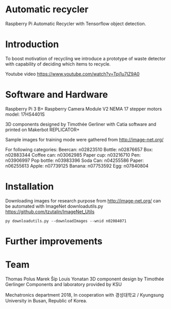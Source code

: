 # Automatic recycler

Raspberry Pi Automatic Recycler with Tensorflow object detection. 

# Introduction

To boost motivation of recycling we introduce a prototype of waste detector with capability of deciding which items to recycle. 


Youtube video https://www.youtube.com/watch?v=Tpj1u7IZ9A0

# Software and Hardware
Raspberry Pi 3 B+ 
Raspberry Camera Module V2
NEMA 17 stepper motors model: 17HS4401S 

3D components designed by Timothée Gerliner with Catia software and printed on Makerbot REPLICATOR+


Sample images for training mode were gathered from http://image-net.org/

For following categories:
Beercan: n02823510
Bottle: n02876657
Box: n02883344
Coffee can: n03062985
Paper cup: n03216710
Pen: n03906997
Pop bottle: n03983396
Soda Can: n04255586
Paper: n06255613
Apple: n07739125
Banana: n07753592
Egg: n07840804

# Installation 

Downloading images for research purpose from http://image-net.org/ can be automated with ImageNet downloadutils.py https://github.com/tzutalin/ImageNet_Utils

```
py downloadutils.py --downloadImages --wnid n02084071
```

# Further improvements

# Team

Thomas Polus
Marek Šíp
Louis Yonatan
3D component design by Timothée Gerlinger
Components and laboratory provided by KSU

Mechatronics department 
2018, In cooperation with 경성대학교 / Kyungsung University in Busan, Republic of Korea.
